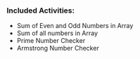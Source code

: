 ### Included Activities:

- Sum of Even and Odd Numbers in Array
- Sum of all numbers in Array
- Prime Number Checker
- Armstrong Number Checker 
